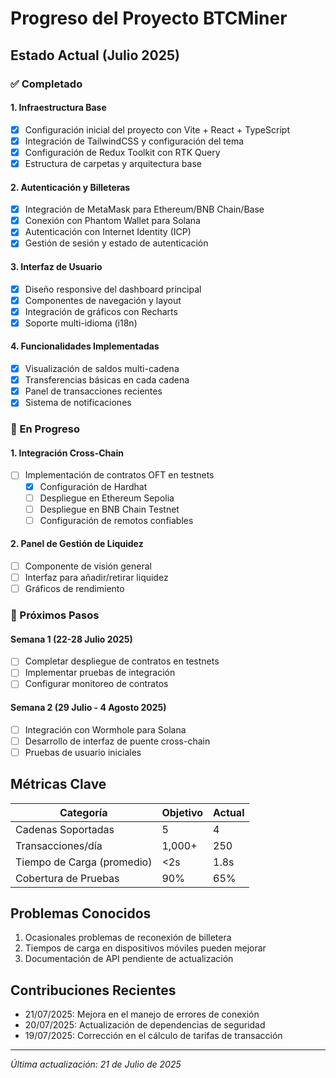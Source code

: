# Progreso del Proyecto BTCMiner

## Estado Actual (Julio 2025)

### ✅ Completado

#### 1. Infraestructura Base
- [x] Configuración inicial del proyecto con Vite + React + TypeScript
- [x] Integración de TailwindCSS y configuración del tema
- [x] Configuración de Redux Toolkit con RTK Query
- [x] Estructura de carpetas y arquitectura base

#### 2. Autenticación y Billeteras
- [x] Integración de MetaMask para Ethereum/BNB Chain/Base
- [x] Conexión con Phantom Wallet para Solana
- [x] Autenticación con Internet Identity (ICP)
- [x] Gestión de sesión y estado de autenticación

#### 3. Interfaz de Usuario
- [x] Diseño responsive del dashboard principal
- [x] Componentes de navegación y layout
- [x] Integración de gráficos con Recharts
- [x] Soporte multi-idioma (i18n)

#### 4. Funcionalidades Implementadas
- [x] Visualización de saldos multi-cadena
- [x] Transferencias básicas en cada cadena
- [x] Panel de transacciones recientes
- [x] Sistema de notificaciones

### 🚧 En Progreso

#### 1. Integración Cross-Chain
- [ ] Implementación de contratos OFT en testnets
  - [x] Configuración de Hardhat
  - [ ] Despliegue en Ethereum Sepolia
  - [ ] Despliegue en BNB Chain Testnet
  - [ ] Configuración de remotos confiables

#### 2. Panel de Gestión de Liquidez
- [ ] Componente de visión general
- [ ] Interfaz para añadir/retirar liquidez
- [ ] Gráficos de rendimiento

### 📅 Próximos Pasos

#### Semana 1 (22-28 Julio 2025)
- [ ] Completar despliegue de contratos en testnets
- [ ] Implementar pruebas de integración
- [ ] Configurar monitoreo de contratos

#### Semana 2 (29 Julio - 4 Agosto 2025)
- [ ] Integración con Wormhole para Solana
- [ ] Desarrollo de interfaz de puente cross-chain
- [ ] Pruebas de usuario iniciales

## Métricas Clave

| Categoría | Objetivo | Actual |
|-----------|----------|--------|
| Cadenas Soportadas | 5 | 4 |
| Transacciones/día | 1,000+ | 250 |
| Tiempo de Carga (promedio) | <2s | 1.8s |
| Cobertura de Pruebas | 90% | 65% |

## Problemas Conocidos
1. Ocasionales problemas de reconexión de billetera
2. Tiempos de carga en dispositivos móviles pueden mejorar
3. Documentación de API pendiente de actualización

## Contribuciones Recientes
- 21/07/2025: Mejora en el manejo de errores de conexión
- 20/07/2025: Actualización de dependencias de seguridad
- 19/07/2025: Corrección en el cálculo de tarifas de transacción

---
*Última actualización: 21 de Julio de 2025*
